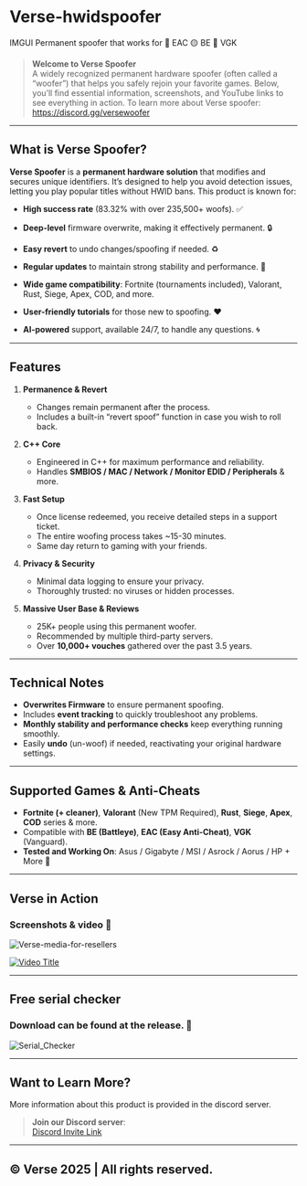 # Verse-hwidspoofer
IMGUI Permanent spoofer that works for 🔵 EAC 🟡 BE 🔴 VGK

> **Welcome to Verse Spoofer**  
> A widely recognized permanent hardware spoofer (often called a “woofer”) that helps you safely rejoin your favorite games. Below, you’ll find essential information, screenshots, and YouTube links to see everything in action. To learn more about Verse spoofer: https://discord.gg/versewoofer

---

## What is Verse Spoofer?

**Verse Spoofer** is a **permanent hardware solution** that modifies and secures unique identifiers. It’s designed to help you avoid detection issues, letting you play popular titles without HWID bans. This product is known for:

- **High success rate** (83.32% with over 235,500+ woofs). ✅
- **Deep-level** firmware overwrite, making it effectively permanent. 🔒

- **Easy revert** to undo changes/spoofing if needed. ♻️
- **Regular updates** to maintain strong stability and performance. 🔨

- **Wide game compatibility**: Fortnite (tournaments included), Valorant, Rust, Siege, Apex, COD, and more.
- **User-friendly tutorials** for those new to spoofing. ❤️

- **AI-powered** support, available 24/7, to handle any questions. 🌀

---

## Features

1. **Permanence & Revert**
   - Changes remain permanent after the process.
   - Includes a built-in “revert spoof” function in case you wish to roll back.

2. **C++ Core**
   - Engineered in C++ for maximum performance and reliability.
   - Handles **SMBIOS / MAC / Network / Monitor EDID / Peripherals** & more.

3. **Fast Setup**
   - Once license redeemed, you receive detailed steps in a support ticket.
   - The entire woofing process takes ~15-30 minutes.
   - Same day return to gaming with your friends.

4. **Privacy & Security**
   - Minimal data logging to ensure your privacy.
   - Thoroughly trusted: no viruses or hidden processes.

5. **Massive User Base & Reviews**
   - 25K+ people using this permanent woofer.
   - Recommended by multiple third-party servers.
   - Over **10,000+ vouches** gathered over the past 3.5 years.

---

## Technical Notes

- **Overwrites Firmware** to ensure permanent spoofing.
- Includes **event tracking** to quickly troubleshoot any problems.
- **Monthly stability and performance checks** keep everything running smoothly.
- Easily **undo** (un-woof) if needed, reactivating your original hardware settings.

---

## Supported Games & Anti-Cheats

- **Fortnite (+ cleaner)**, **Valorant** (New TPM Required), **Rust**, **Siege**, **Apex**, **COD** series & more.
- Compatible with **BE (Battleye)**, **EAC (Easy Anti-Cheat)**, **VGK** (Vanguard).
- **Tested and Working On**: Asus / Gigabyte / MSI / Asrock / Aorus / HP + More 💚

---

## Verse in Action

### Screenshots & video 🎥
![Verse-media-for-resellers](https://github.com/user-attachments/assets/26384119-3666-410a-a308-01ceb9888a8f)

[![Video Title](https://img.youtube.com/vi/8lfccOw3CrM/maxresdefault.jpg)](https://www.youtube.com/watch?v=8lfccOw3CrM)

---

## Free serial checker

### Download can be found at the release. 🔄
![Serial_Checker](https://github.com/user-attachments/assets/f9dc0962-ac85-4026-ba5a-8ed42f81fb1e)

---

## Want to Learn More?

More information about this product is provided in the discord server.

> **Join our Discord server**:  
> [Discord Invite Link](https://discord.gg/versewoofer)

---

## © Verse 2025 | All rights reserved.
‎ 
